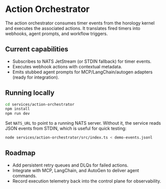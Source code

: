 # Action Orchestrator

The action orchestrator consumes timer events from the horology kernel and executes the associated actions. It translates
fired timers into webhooks, agent prompts, and workflow triggers.

## Current capabilities
- Subscribes to NATS JetStream (or STDIN fallback) for timer events.
- Executes webhook actions with contextual metadata.
- Emits stubbed agent prompts for MCP/LangChain/autogen adapters (ready for integration).

## Running locally
```bash
cd services/action-orchestrator
npm install
npm run dev
```

Set `NATS_URL` to point to a running NATS server. Without it, the service reads JSON events from STDIN, which is useful for quick
testing:
```bash
node services/action-orchestrator/src/index.ts < demo-events.jsonl
```

## Roadmap
- Add persistent retry queues and DLQs for failed actions.
- Integrate with MCP, LangChain, and AutoGen to deliver agent commands.
- Record execution telemetry back into the control plane for observability.
